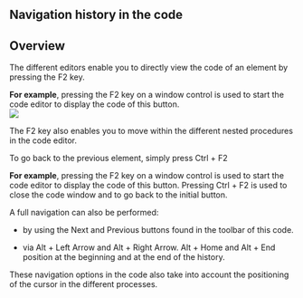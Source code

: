
## Navigation history in the code
			



<a name="NOTE1"></a>
<a name="NOTE1_1"></a>


## Overview
<a name="overview_ELTTEXTE000078"></a>
The different editors enable you to directly view the code of an element by pressing the F2 key.

**For example**, pressing the F2 key on a window control is used to start the code editor to display the code of this button.
<br>![](https://doc.pcsoft.fr/en-US/images/image.awp?langid=3&name=Code_Histo_Navigation.gif)


The F2 key also enables you to move within the different nested procedures in the code editor.

To go back to the previous element, simply press Ctrl + F2

**For example**, pressing the F2 key on a window control is used to start the code editor to display the code of this button. Pressing Ctrl + F2 is used to close the code window and to go back to the initial button.

A full navigation can also be performed: 

- by using the Next and Previous buttons found in the toolbar of this code. 

- via Alt + Left Arrow and Alt + Right Arrow. Alt + Home and Alt + End position at the beginning and at the end of the history. 




These navigation options in the code also take into account the positioning of the cursor in the different processes. 


